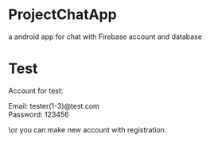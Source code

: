 # ProjectChatApp

a android app for chat with Firebase account and database

# Test
Account for test:

Email: tester(1-3)@test.com \
Password: 123456 

\or you can make new account with registration.
